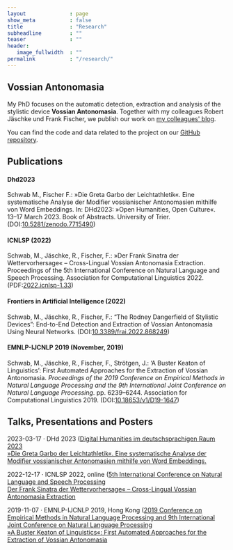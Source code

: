 ```yaml
---
layout              : page
show_meta           : false
title               : "Research"
subheadline         : ""
teaser              : ""
header:
   image_fullwidth  : ""
permalink           : "/research/"
---
```



## Vossian Antonomasia
My PhD focuses on the automatic detection, extraction and analysis of the stylistic device <b>Vossian Antonomasia</b>. Together with my colleagues Robert Jäschke und Frank Fischer, we publish our work on <a href="https://vossanto.weltliteratur.net/">my colleagues' blog</a>.

You can find the code and data related to the project on our [GitHub repository](https://github.com/weltliteratur/vossanto).


## Publications


#### Dhd2023
Schwab M., Fischer F.: »Die Greta Garbo der Leichtathletik«. Eine systematische Analyse der Modifier vossianischer Antonomasien mithilfe von Word Embeddings. In: DHd2023: »Open Humanities, Open Culture«. 13–17 March 2023. Book of Abstracts. University of Trier. (DOI:<a href="https://doi.org/10.5281/zenodo.7715490">10.5281/zenodo.7715490</a>)

#### ICNLSP (2022)
Schwab, M., Jäschke, R., Fischer, F.: »Der Frank Sinatra der Wettervorhersage« – Cross-Lingual Vossian Antonomasia Extraction. Proceedings of the 5th International Conference on Natural Language and Speech Processing. Association for Computational Linguistics 2022. (PDF:<a href="https://aclanthology.org/2022.icnlsp-1.33.pdf">2022.icnlsp-1.33</a>)

#### Frontiers in Artificial Intelligence (2022)
Schwab, M., Jäschke, R., Fischer, F.: “The Rodney Dangerfield of Stylistic Devices”: End-to-End Detection and Extraction of Vossian Antonomasia Using Neural Networks. (DOI:<a href="https://doi.org/10.3389/frai.2022.868249">10.3389/frai.2022.868249</a>)


#### EMNLP-IJCNLP 2019 (November, 2019)
Schwab, M., Jäschke, R., Fischer, F., Strötgen, J.: ‘A Buster Keaton of Linguistics’: First Automated Approaches for the Extraction of Vossian Antonomasia. <em>Proceedings of the 2019 Conference on Empirical Methods in Natural Language Processing and the 9th International Joint Conference on Natural Language Processing</em>. pp. 6239–6244. Association for Computational Linguistics 2019. (DOI:<a href="https://doi.org/10.18653/v1/D19-1647">10.18653/v1/D19-1647</a>)


## Talks, Presentations and Posters

2023-03-17 · DHd 2023 ([Digital Humanities im deutschsprachigen Raum 2023](https://www.icnlsp.org/2022welcome/)<br />
[»Die Greta Garbo der Leichtathletik«. Eine systematische Analyse der Modifier vossianischer Antonomasien mithilfe von Word Embeddings.](https://lehkost.github.io/slides/2023-03-17-trier-dhd/)

2022-12-17 · ICNLSP 2022, online ([5th International Conference on Natural Language and Speech Processing](https://www.icnlsp.org/2022welcome/)<br />[Der Frank Sinatra der Wettervorhersage« – Cross-Lingual Vossian Antonomasia Extraction](https://schwabmi.github.io/presentations/2022-12-17-icnlsp/)

2019-11-07 · EMNLP-IJCNLP 2019, Hong Kong ([2019 Conference on Empirical Methods in Natural Language Processing and 9th International Joint Conference on Natural Language Processing](https://2019.emnlp.org/)<br />
[»A Buster Keaton of Linguistics«: First Automated Approaches for the Extraction of Vossian Antonomasia](https://figshare.com/articles/poster/_A_Buster_Keaton_of_Linguistics_First_Automated_Approaches_for_the_Extraction_of_Vossian_Antonomasia/10069886)



